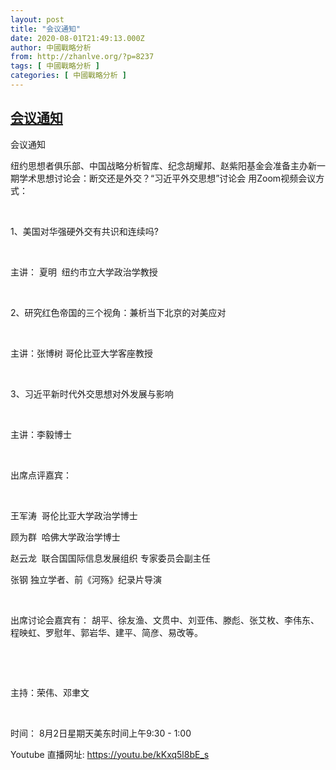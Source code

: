 ```yaml
---
layout: post
title: "会议通知"
date: 2020-08-01T21:49:13.000Z
author: 中國戰略分析
from: http://zhanlve.org/?p=8237
tags: [ 中國戰略分析 ]
categories: [ 中國戰略分析 ]
---
```

<!--1596318553000-->
[会议通知](http://zhanlve.org/?p=8237)
------

<div>
<p>会议通知</p><p>纽约思想者俱乐部、中国战略分析智库、纪念胡耀邦、赵紫阳基金会准备主办新一期学术思想讨论会：断交还是外交？“习近平外交思想”讨论会 用Zoom视频会议方式：</p><p>&nbsp;</p><p>1、美国对华强硬外交有共识和连续吗?</p><p>&nbsp;</p><p>主讲： 夏明  纽约市立大学政治学教授</p><p>&nbsp;</p><p>2、研究红色帝国的三个视角：兼析当下北京的对美应对</p><p>&nbsp;</p><p>主讲：张博树 哥伦比亚大学客座教授</p><p>&nbsp;</p><p>3、习近平新时代外交思想对外发展与影响</p><p>&nbsp;</p><p>主讲：李毅博士</p><p>&nbsp;</p><p>出席点评嘉宾：</p><p>&nbsp;</p><p>王军涛  哥伦比亚大学政治学博士</p><p>顾为群  哈佛大学政治学博士</p><p>赵云龙  联合国国际信息发展组织 专家委员会副主任</p><p>张钢 独立学者、前《河殇》纪录片导演</p><p>&nbsp;</p><p>出席讨论会嘉宾有： 胡平、徐友渔、文贯中、刘亚伟、滕彪、张艾枚、李伟东、程映虹、罗慰年、郭岩华、建平、简彦、易改等。</p><p>&nbsp;</p><p>&nbsp;</p><p>主持：荣伟、邓聿文</p><p>&nbsp;</p><p>时间： 8月2日星期天美东时间上午9:30 - 1:00</p><p>Youtube 直播网址: <a href="https://youtu.be/kKxq5l8bE_s" data-saferedirecturl="https://www.google.com/url?q=https://youtu.be/kKxq5l8bE_s&amp;source=gmail&amp;ust=1596288610423000&amp;usg=AFQjCNGcwnB1VXRsTlAeGe6WiED0GBMbLg">https://youtu.be/kKxq5l8bE_s</a></p>
</div>
